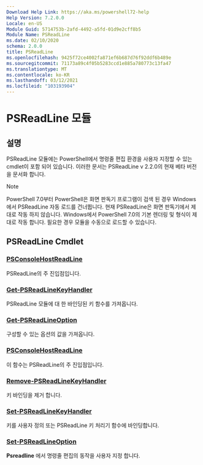 ```yaml
---
Download Help Link: https://aka.ms/powershell72-help
Help Version: 7.2.0.0
Locale: en-US
Module Guid: 5714753b-2afd-4492-a5fd-01d9e2cff8b5
Module Name: PSReadLine
ms.date: 02/10/2020
schema: 2.0.0
title: PSReadLine
ms.openlocfilehash: 9425f72ce4002fa871ef6b687d76f92ddf6b489e
ms.sourcegitcommit: 71173a89c4f05b5283ccd1e885a780773c13fa47
ms.translationtype: MT
ms.contentlocale: ko-KR
ms.lasthandoff: 03/12/2021
ms.locfileid: "103193904"
---
```

# PSReadLine 모듈

## 설명

PSReadLine 모듈에는 PowerShell에서 명령줄 편집 환경을 사용자 지정할 수 있는 cmdlet이 포함 되어 있습니다. 이러한 문서는 PSReadLine v 2.2.0의 현재 베타 버전을 문서화 합니다.

> [!NOTE]
> PowerShell 7.0부터 PowerShell은 화면 판독기 프로그램이 검색 된 경우 Windows에서 PSReadLine 자동 로드를 건너뜁니다. 현재 PSReadLine은 화면 판독기에서 제대로 작동 하지 않습니다. Windows에서 PowerShell 7.0의 기본 렌더링 및 형식이 제대로 작동 합니다. 필요한 경우 모듈을 수동으로 로드할 수 있습니다.

## PSReadLine Cmdlet

### [PSConsoleHostReadLine](PSConsoleHostReadLine.md)
PSReadLine의 주 진입점입니다.

### [Get-PSReadLineKeyHandler](Get-PSReadLineKeyHandler.md)
PSReadLine 모듈에 대 한 바인딩된 키 함수를 가져옵니다.

### [Get-PSReadLineOption](Get-PSReadLineOption.md)
구성할 수 있는 옵션의 값을 가져옵니다.

### [PSConsoleHostReadLine](PSConsoleHostReadLine.md)
이 함수는 PSReadLine의 주 진입점입니다.

### [Remove-PSReadLineKeyHandler](Remove-PSReadLineKeyHandler.md)
키 바인딩을 제거 합니다.

### [Set-PSReadLineKeyHandler](Set-PSReadLineKeyHandler.md)
키를 사용자 정의 또는 PSReadLine 키 처리기 함수에 바인딩합니다.

### [Set-PSReadLineOption](Set-PSReadLineOption.md)
**Psreadline** 에서 명령줄 편집의 동작을 사용자 지정 합니다.

